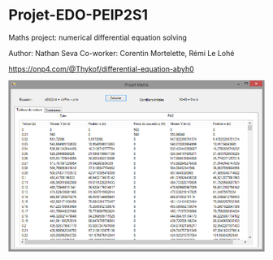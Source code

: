 # Projet-EDO-PEIP2S1
Maths project: numerical differential equation solving

Author: Nathan Seva
Co-worker: Corentin Mortelette, Rémi Le Lohé

https://onp4.com/@Thykof/differential-equation-abyh0

![screenshot](projet-edo-peip2s1.png)
